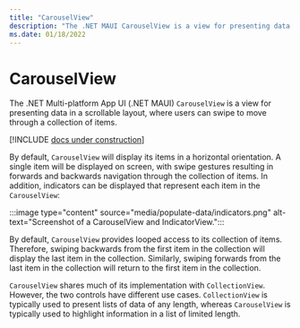 ```yaml
---
title: "CarouselView"
description: "The .NET MAUI CarouselView is a view for presenting data in a scrollable layout, where users can swipe to move through a collection of items."
ms.date: 01/18/2022
---
```


# CarouselView

The .NET Multi-platform App UI (.NET MAUI) `CarouselView` is a view for presenting data in a scrollable layout, where users can swipe to move through a collection of items.

[!INCLUDE [docs under construction](~/includes/preview-note.md)]

By default, `CarouselView` will display its items in a horizontal orientation. A single item will be displayed on screen, with swipe gestures resulting in forwards and backwards navigation through the collection of items. In addition, indicators can be displayed that represent each item in the `CarouselView`:

:::image type="content" source="media/populate-data/indicators.png" alt-text="Screenshot of a CarouselView and IndicatorView.":::

By default, `CarouselView` provides looped access to its collection of items. Therefore, swiping backwards from the first item in the collection will display the last item in the collection. Similarly, swiping forwards from the last item in the collection will return to the first item in the collection.

`CarouselView` shares much of its implementation with `CollectionView`. However, the two controls have different use cases. `CollectionView` is typically used to present lists of data of any length, whereas `CarouselView` is typically used to highlight information in a list of limited length. <!-- For more information about `CollectionView`, see [CollectionView](~/user-interface/controls/collectionview/index.md). -->
